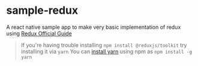 # sample-redux
A react native sample app to make very basic implementation of redux using [Redux Official Guide](https://redux.js.org/introduction/getting-started)

> If you're having trouble installing `npm install @reduxjs/toolkit` try installing it via `yarn`
You can [install yarn](https://tecadmin.net/install-yarn-ubuntu-20-04/) using npm as `npm install -g yarn` 
